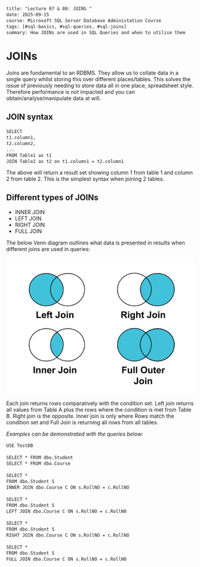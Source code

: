 ```
title: "Lecture 07 & 08: JOINS "
date: 2025-09-15
course: Microsoft SQL Server Database Administation Course
tags: [#sql-basics, #sql-queries, #sql-joins]
summary: How JOINs are used in SQL Queries and when to utilise them
```
# JOINs

Joins are fundamental to an RDBMS. They allow us to collate data in a single query whilst storing this over different places/tables. This solves the issue of previously needing to store data all in one place, spreadsheet style. Therefore performance is not impacted and you can obtain/analyse/manipulate data at will.

## JOIN syntax
```
SELECT 
t1.column1,
t2.column2,
...
FROM Table1 as t1 
JOIN Table2 as t2 on t1.column1 = t2.column1
```

The above will return a result set showing column 1 from table 1 and column 2  from table 2. This is the simplest syntax when joining 2 tables.

## Different types of JOINs

- INNER JOIN
- LEFT JOIN
- RIGHT JOIN
- FULL JOIN

The below Venn diagram outlines what data is presented in results when different joins are used in queries:

![image](../../images-diagrams/joins-venn.png)

Each join returns rows comparatively with the condition set. Left join returns all values from Table A plus the rows where the condition is met from Table B. Right join is the opposite. Inner join is only where Rows match the condition set and Full Join is returning all rows from all tables.

*Examples can be demonstrated with the queries below:*

```
USE TestDB

SELECT * FROM dbo.Student
SELECT * FROM dbo.Course

SELECT * 
FROM dbo.Student S
INNER JOIN dbo.Course C ON s.RollNO = c.RollNO

SELECT * 
FROM dbo.Student S
LEFT JOIN dbo.Course C ON s.RollNO = c.RollNO

SELECT * 
FROM dbo.Student S
RIGHT JOIN dbo.Course C ON s.RollNO = c.RollNO

SELECT * 
FROM dbo.Student S
FULL JOIN dbo.Course C ON s.RollNO = c.RollNO
```
